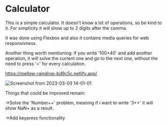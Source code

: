 # Calculator

This is a simple calculator. It doesn't know a lot of operations, so be kind to it. For simplicity it will show up to 2 digits after the comma.

It was done using Flexbox and also it contains media queries for web responsivness.

Another thing worth mentioning: if you write '100+40' and add another operation, it will solve the current one and go to the next one, without the need to press '=' for every calculation.

https://mellow-raindrop-bd9c5c.netlify.app/

![Screenshot from 2023-03-03 14-01-01](https://user-images.githubusercontent.com/42500339/222715269-153fe550-4450-43e4-a36f-2c61efe33348.png)

Things that could be improved remain:

->Solve the 'Number++' problem, meaning if i want to write '3++' it will show NaN+ as a result.

->Add keypress functionality

